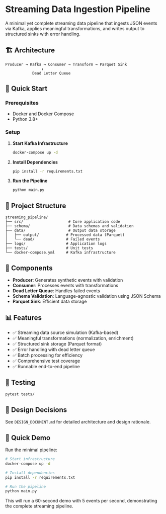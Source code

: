 # Streaming Data Ingestion Pipeline

A minimal yet complete streaming data pipeline that ingests JSON events via Kafka, applies meaningful transformations, and writes output to structured sinks with error handling.

## 🏗 Architecture

```
Producer → Kafka → Consumer → Transform → Parquet Sink
                ↓
            Dead Letter Queue
```

## 🚀 Quick Start

### Prerequisites
- Docker and Docker Compose
- Python 3.8+

### Setup

1. **Start Kafka Infrastructure**
   ```bash
   docker-compose up -d
   ```

2. **Install Dependencies**
   ```bash
   pip install -r requirements.txt
   ```

3. **Run the Pipeline**
   ```bash
   python main.py
   ```

## 📁 Project Structure

```
streaming_pipeline/
├── src/                    # Core application code
├── schema/                 # Data schemas and validation
├── data/                   # Output data storage
│   ├── output/            # Processed data (Parquet)
│   └── dead/              # Failed events
├── logs/                  # Application logs
├── tests/                 # Unit tests
└── docker-compose.yml     # Kafka infrastructure
```

## 🔧 Components

- **Producer**: Generates synthetic events with validation
- **Consumer**: Processes events with transformations
- **Dead Letter Queue**: Handles failed events
- **Schema Validation**: Language-agnostic validation using JSON Schema
- **Parquet Sink**: Efficient data storage

## 📊 Features

- ✅ Streaming data source simulation (Kafka-based)
- ✅ Meaningful transformations (normalization, enrichment)
- ✅ Structured sink storage (Parquet format)
- ✅ Error handling with dead letter queue
- ✅ Batch processing for efficiency
- ✅ Comprehensive test coverage
- ✅ Runnable end-to-end pipeline

## 🧪 Testing

```bash
pytest tests/
```

## 📝 Design Decisions

See `DESIGN_DOCUMENT.md` for detailed architecture and design rationale.

## 🚀 Quick Demo

Run the minimal pipeline:

```bash
# Start infrastructure
docker-compose up -d

# Install dependencies
pip install -r requirements.txt

# Run the pipeline
python main.py
```

This will run a 60-second demo with 5 events per second, demonstrating the complete streaming pipeline. 